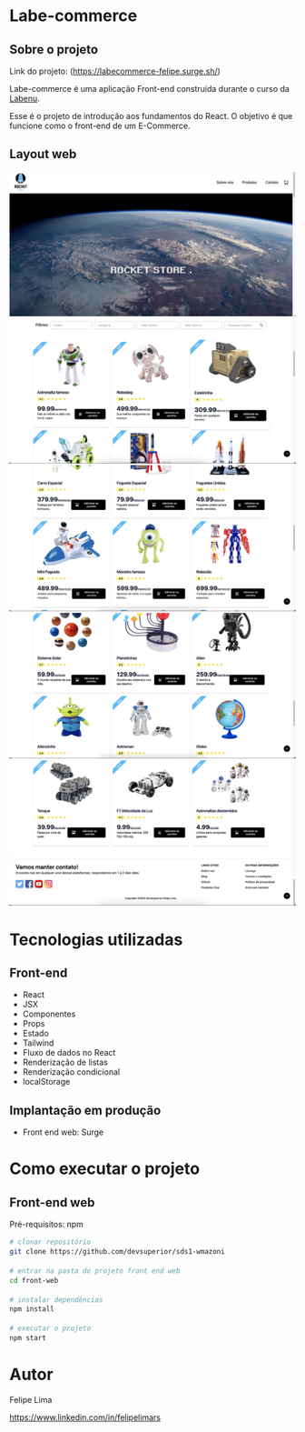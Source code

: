 # Labe-commerce

## Sobre o projeto

Link do projeto: (https://labecommerce-felipe.surge.sh/)

Labe-commerce é uma aplicação Front-end construída durante o curso da [Labenu](https://www.labenu.com.br/ "Site da Labenu").

Esse é o projeto de introdução aos fundamentos do React. O objetivo é que funcione como o front-end de um E-Commerce.


## Layout web

![Web 1](https://github.com/felipelimars/projeto-frontendreact/blob/main/felipelima-projeto-react/src/utils/1.png)
![Web 2](https://github.com/felipelimars/projeto-frontendreact/blob/main/felipelima-projeto-react/src/utils/2.png)
![Web 3](https://github.com/felipelimars/projeto-frontendreact/blob/main/felipelima-projeto-react/src/utils/3.png)
![Web 4](https://github.com/felipelimars/projeto-frontendreact/blob/main/felipelima-projeto-react/src/utils/4.png)
![Web 5](https://github.com/felipelimars/projeto-frontendreact/blob/main/felipelima-projeto-react/src/utils/5.png)


# Tecnologias utilizadas

## Front-end

- React
- JSX
- Componentes
- Props
- Estado
- Tailwind
- Fluxo de dados no React
- Renderização de listas
- Renderização condicional
- localStorage

## Implantação em produção

- Front end web: Surge

# Como executar o projeto

## Front-end web
Pré-requisitos: npm 

```bash / terminal
# clonar repositório
git clone https://github.com/devsuperior/sds1-wmazoni

# entrar na pasta do projeto front end web
cd front-web

# instalar dependências
npm install

# executar o projeto
npm start
```

# Autor

Felipe Lima

https://www.linkedin.com/in/felipelimars
